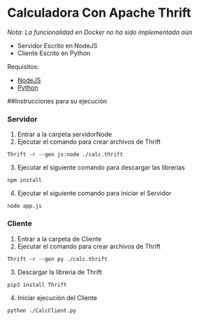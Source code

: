 # Calculadora Con Apache Thrift

_Nota: La funcionalidad en Docker no ha sido implementada aún_

* Servidor Escrito en NodeJS
* Cliente Escrito en Python

Requisitos:
* [NodeJS](https://nodejs.org/en/)
* [Python](https://www.python.org/)

##Instrucciones para su ejecución

### Servidor 
1. Entrar a la carpeta servidorNode
2. Ejecutar el comando para crear archivos de Thrift
```
Thrift -r --gen js:node ./calc.thrift
```
3. Ejecutar el siguiente comando para descargar las librerias
```
npm install
```
4. Ejecutar el siguiente comando para iniciar el Servidor
```
node app.js
```


### Cliente
1. Entrar a la carpeta de Cliente
2. Ejecutar el comando para crear archivos de Thrift
```
Thrift -r --gen py ./calc.thrift
```
3. Descargar la libreria de Thrift
```
pip3 install Thrift
```
4. Iniciar ejecución del Cliente
```
python ./CalcClient.py
```